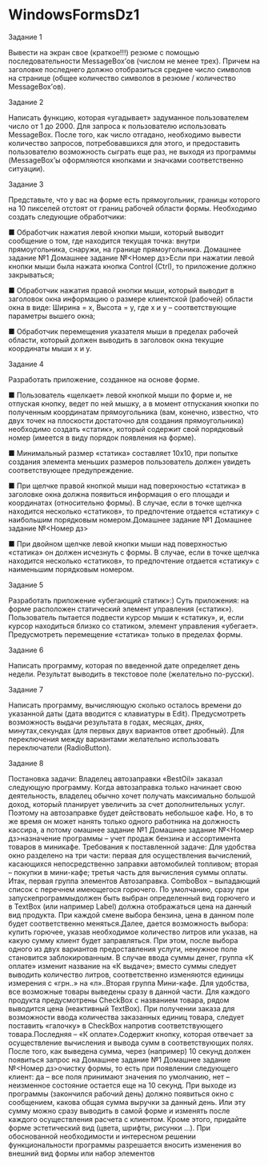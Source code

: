 # WindowsFormsDz1

Задание 1

Вывести на экран свое (краткое!!!) резюме с помощью последовательности MessageBox’ов (числом не менее трех). Причем на заголовке 
последнего должно отобразиться среднее число символов на странице 
(общее количество символов в резюме / количество MessageBox’ов). 


Задание 2

Написать функцию, которая «угадывает» задуманное пользователем число от 1 до 2000. Для запроса к пользователю использовать 
MessageBox. После того, как число отгадано, необходимо вывести 
количество запросов, потребовавшихся для этого, и предоставить 
пользователю возможность сыграть еще раз, не выходя из программы 
(MessageBox’ы оформляются кнопками и значками соответственно 
ситуации).


Задание 3

Представьте, что у вас на форме есть прямоугольник, границы которого на 10 пикселей отстоят от границ рабочей области формы. Необходимо создать следующие обработчики: 

■ Обработчик нажатия левой кнопки мыши, который выводит сообщение о том, где находится текущая точка: внутри прямоугольника, снаружи, на границе прямоугольника. Домашнее задание №1 Домашнее задание №<Номер дз>Если при нажатии левой кнопки мыши была нажата кнопка Control (Ctrl), то приложение должно закрываться;

■ Обработчик нажатия правой кнопки мыши, который выводит в заголовок окна информацию о размере клиентской 
(рабочей) области окна в виде: Ширина = x, Высота = y, где x и y – соответствующие параметры вышего окна;

■ Обработчик перемещения указателя мыши в пределах рабочей области, который должен выводить в заголовок окна текущие координаты мыши x и y. 


Задание 4

Разработать приложение, созданное на основе форме.

■ Пользователь «щелкает» левой кнопкой мыши по форме и, не отпуская кнопку, ведет по ней мышку, а в момент отпускания кнопки по полученным координатам прямоугольника (вам, конечно, известно, что двух точек на плоскости достаточно для создания прямоугольника) необходимо создать «статик», который содержит свой порядковый номер (имеется в виду порядок появления на форме). 

■ Минимальный размер «статика» составляет 10х10, при попытке создания элемента меньших размеров пользователь должен увидеть соответствующее предупреждение. 

■ При щелчке правой кнопкой мыши над поверхностью «статика» в заголовке окна должна появиться информация о его площади и координатах (относительно формы). В случае, если в точке щелчка находится несколько «статиков», то предпочтение отдается «статику» с наибольшим порядковым номером.Домашнее задание №1 Домашнее задание №<Номер дз>

■ При двойном щелчке левой кнопки мыши над поверхностью «статика» он должен исчезнуть с формы. В случае, 
если в точке щелчка находится несколько «статиков», то предпочтение отдается «статику» с наименьшим порядковым номером. 

Задание 5 

Разработать приложение «убегающий статик»:) Суть приложения: на форме расположен статический элемент управления («статик»). Пользователь пытается подвести курсор мыши к «статику», и, если курсор находиться близко со статиком, элемент управления «убегает». Предусмотреть перемещение «статика» только в пределах формы. 


Задание 6 

Написать программу, которая по введенной дате определяет день недели. Результат выводить в текстовое поле (желательно по-русски). 


Задание 7 

Написать программу, вычисляющую сколько осталось времени до указанной даты (дата вводится с клавиатуры в Edit). Предусмотреть возможность выдачи результата в годах, месяцах, днях, минутах,секундах (для первых двух вариантов ответ дробный). Для переключения между вариантами желательно использовать переключатели (RadioButton).


Задание 8

Постановка задачи:
Владелец автозаправки «BestOil» заказал следующую программу. 
Когда автозаправка только начинает свою деятельность, владелец обычно хочет получать максимально большой доход, который планирует увеличить за счет дополнительных услуг. Поэтому на автозаправке будет действовать небольшое кафе. Но, в то же время он может нанять только одного работника на должность кассира, а потому 
омашнее задание №1 Домашнее задание №<Номер дз>назначение программы – учет продаж бензина и ассортимента товаров в миникафе.
Требования к поставленной задаче:
Для удобства окно разделено на три части: первая для осуществления вычислений, касающихся непосредственно заправки автомобилей топливом; вторая – покупки в мини-кафе; третья часть для вычисления суммы оплаты.
Итак, первая группа элементов Автозаправка.
ComboBox – выпадающий список с перечнем имеющегося горючего. По умолчанию, сразу при запускепрограммыдолжен быть выбран определенный вид горючего и в TextBox (или например Label) должна отображаться цена на данный вид продукта. При каждой смене выбора бензина, цена в данном поле будет соответственно меняться.Далее, дается возможность выбора: купить горючее, указав необходимое количество литров или указав, на какую сумму клиент будет заправляться. При этом, после выбора одного из двух вариантов предоставления услуги, ненужное поле становится заблокированным. В случае ввода суммы денег, группа «К оплате» изменит название на «К выдаче»; вместо суммы следует выводить количество литров, соответственно изменяются единицы измерения с «грн..» на «л»..Вторая группа Мини-кафе.
Для удобства, все возможные товары выведены сразу в данной части. Для каждого продукта предусмотрены CheckBox с названием товара, рядом выводится цена (неактивный TextBox). При получении заказа для возможности ввода количества заказанных единиц товара, следует поставить «галочку» в CheckBox напротив соответствующего товара.Последняя – «К оплате».Содержит кнопку, которая отвечает за осуществление вычисления и вывода сумм в соответствующих полях. После того, как выведена сумма, через (например) 10 секунд должен появиться запрос на Домашнее задание №1 Домашнее задание №<Номер дз>очистку формы, то есть при появлении следующего клиент: да – все 
поля принимают значения по умолчанию, нет – неизменное состояние остается еще на 10 секунд. При выходе из программы (закончился 
рабочий день) должно появиться окно с сообщением, какова общая 
сумма выручки за данный день. Или эту сумму можно сразу выводить в самой форме и изменять после каждого осуществления расчета 
с клиентом.
Кроме этого, придайте форме эстетический вид (цвета, шрифты, рисунки ...). При обоснованной необходимости и интересном 
решении функциональности программы разрешается вносить изменения во внешний вид формы или набор элементов
